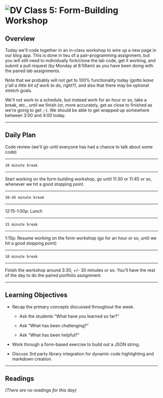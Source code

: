 ![DV](https://www.deltavcodeschool.com/wp-content/uploads/DeltaV.png)  Class 5: Form-Building Workshop
=======
## Overview
<!-- Provide a general overview of the daily concepts and processes that will be covered in lectures and labs -->

Today we'll code together in an in-class workshop to wire up a new page in our blog app. This is done in lieu of a pair-programming assignment, but you will still need to individually fork/clone the lab code, get it working, and submit a pull request (by Monday at 8:59am) as you have been doing with the paired lab assignments.

Note that we probably will not get to 100% functionality today *(gotta leave y'all a little bit of work to do, right?)*, and also that there may be optional stretch goals.

We'll not work to a schedule, but instead work for an hour or so, take a break, etc., until we finish (or, more accurately, get as close to finished as we're going to get ;-). We should be able to get wrapped up somewhere between 3:00 and 4:00 today.

---

## Daily Plan

Code review (we'll go until everyone has had a chance to talk about some code)

---

  ```10 minute break```

---

Start working on the form building workshop, go until 11:30 or 11:45 or so, whenever we hit a good stopping point.

---

  ```30-45 minute break```

---

12:15-1:00p: Lunch

---

  ```15 minute break```

---

1:15p: Resume working on the form workshop (go for an hour or so, until we hit a good stopping point)

---

  ```10 minute break```

---

Finish the workshop around 3:30, +/- 30 minutes or so. You'll have the rest of the day to do the paired portfolio assignment.

---


## Learning Objectives
<!--
ABCD:
  Audience: Program participants
  Behavior: Expected learning/behavior changes/results
  Condition:
    Circumstances that lead to change/result
    When change/result are expected to occur
  Degree: How much change occurs (%) for how many participants (#)
-->

* Recap the primary concepts discussed throughout the week.

    * Ask the students "What have you learned so far?"

    * Ask "What has been challenging?"

    * Ask "What has been helpful?"

* Work through a form-based exercise to build out a JSON string.

* Discuss 3rd party library integration for dynamic code highlighting and markdown creation.

---

## Readings
<!-- List of readings required for this content; readings being completed by the start of this lecture -->

*(There are no readings for this day)*
